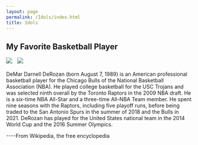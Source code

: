 ```yaml
---
layout: page
permalink: /Idols/index.html
title: Idols
---
```


## My Favorite Basketball Player

<div class="third">
<img style = "margin-right:1vw;" src="https://Deboo08.github.io/images/DDR2.jpg">
<img src="https://Deboo08.github.io/images/DDR5.jpg">
</div>
<br>
DeMar Darnell DeRozan (born August 7, 1989) is an American professional basketball player for the Chicago Bulls of the National Basketball Association (NBA). He played college basketball for the USC Trojans and was selected ninth overall by the Toronto Raptors in the 2009 NBA draft. He is a six-time NBA All-Star and a three-time All-NBA Team member. He spent nine seasons with the Raptors, including five playoff runs, before being traded to the San Antonio Spurs in the summer of 2018 and the Bulls in 2021. DeRozan has played for the United States national team in the 2014 World Cup and the 2016 Summer Olympics.          

----From Wikipedia, the free encyclopedia